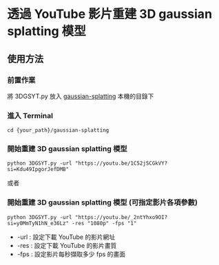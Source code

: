 # 透過 YouTube 影片重建 3D gaussian splatting 模型
## 使用方法
### 前置作業
將 3DGSYT.py 放入 [gaussian-splatting](https://github.com/graphdeco-inria/gaussian-splatting) 本機的目錄下

### 進入 Terminal
```shell
cd {your_path}/gaussian-splatting
```

### 開始重建 3D gaussian splatting 模型 
```shell
python 3DGSYT.py -url "https://youtu.be/1C52jSCGkVY?si=Kdu49IpgorJefDMB"
```

 或者
### 開始重建 3D gaussian splatting 模型 (可指定影片各項參數)
```shell
python 3DGSYT.py -url "https://youtu.be/_2ntYhxo9OI?si=y0MmTyN1hN_e36Lz" -res "1080p" -fps "1"
```
* -url : 設定下載 YouTube 的影片網址
* -res : 設定下載 YouTube 的影片畫質
* -fps : 設定影片每秒擷取多少 fps 的畫面
